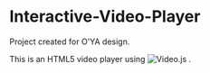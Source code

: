 # Interactive-Video-Player
Project created for O'YA design.

This is an HTML5 video player using ![Video.js](https://videojs.com/) .
